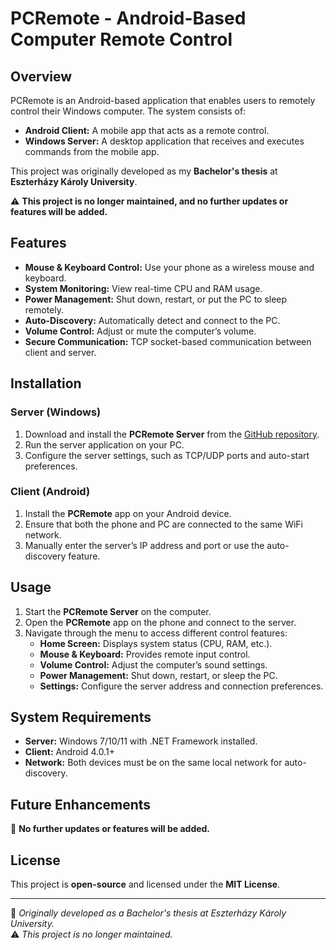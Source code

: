 # PCRemote - Android-Based Computer Remote Control

## Overview

PCRemote is an Android-based application that enables users to remotely control their Windows computer. The system consists of:

- **Android Client:** A mobile app that acts as a remote control.
- **Windows Server:** A desktop application that receives and executes commands from the mobile app.

This project was originally developed as my **Bachelor's thesis** at **Eszterházy Károly University**.

⚠️ **This project is no longer maintained, and no further updates or features will be added.**

## Features

- **Mouse & Keyboard Control:** Use your phone as a wireless mouse and keyboard.
- **System Monitoring:** View real-time CPU and RAM usage.
- **Power Management:** Shut down, restart, or put the PC to sleep remotely.
- **Auto-Discovery:** Automatically detect and connect to the PC.
- **Volume Control:** Adjust or mute the computer’s volume.
- **Secure Communication:** TCP socket-based communication between client and server.

## Installation

### Server (Windows)
1. Download and install the **PCRemote Server** from the [GitHub repository](https://github.com/vakitm/PCRemote).
2. Run the server application on your PC.
3. Configure the server settings, such as TCP/UDP ports and auto-start preferences.

### Client (Android)
1. Install the **PCRemote** app on your Android device.
2. Ensure that both the phone and PC are connected to the same WiFi network.
3. Manually enter the server’s IP address and port or use the auto-discovery feature.

## Usage

1. Start the **PCRemote Server** on the computer.
2. Open the **PCRemote** app on the phone and connect to the server.
3. Navigate through the menu to access different control features:
    - **Home Screen:** Displays system status (CPU, RAM, etc.).
    - **Mouse & Keyboard:** Provides remote input control.
    - **Volume Control:** Adjust the computer’s sound settings.
    - **Power Management:** Shut down, restart, or sleep the PC.
    - **Settings:** Configure the server address and connection preferences.

## System Requirements

- **Server:** Windows 7/10/11 with .NET Framework installed.
- **Client:** Android 4.0.1+
- **Network:** Both devices must be on the same local network for auto-discovery.

## Future Enhancements

🚫 **No further updates or features will be added.**

## License

This project is **open-source** and licensed under the **MIT License**.

---
📌 *Originally developed as a Bachelor's thesis at Eszterházy Károly University.*  
⚠️ *This project is no longer maintained.*
